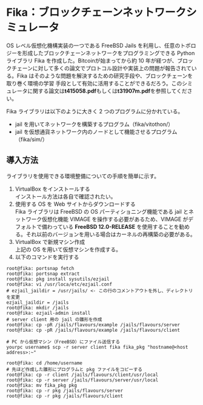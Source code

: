 # Fika：ブロックチェーンネットワークシミュレータ
OS レベル仮想化機構実装の一つである FreeBSD Jails を利用し、任意のトポロジーを形成したブロックチェーンネットワークをプログラミングできる Python ライブラリ Fika を作成した。Bitcoinが始まってから約 10 年が経つが、ブロックチェーンに対して多くの論文でプロトコル設計や実装上の問題が報告されている。Fika はそのような問題を解決するための研究手段や、ブロックチェーンを取り巻く環境の学習 手段として有効に活用することができるだろう。このシミュレータに関する論文は**t415058.pdf**もしくは**t31907m.pdf**を参照してください。

Fika ライブラリは以下のように大きく 2 つのプログラムに分かれている。
- jail を用いてネットワークを構築するプログラム（fika/vitothon/）
- jail を仮想通貨ネットワーク内のノードとして機能させるプログラム（fika/sim/）

## 導入方法
ライブラリを使用できる環境整備についての手順を簡単に示す。  
1. VirtualBox をインストールする  
インストール方法は各自で確認されたい。
2. 使用する OS を Web サイトからダウンロードする  
Fika ライブラリは FreeBSD の OS パーティショニング機能である jail とネットワーク仮想化機能 VIMAGE を操作する必要があるため、VIMAGE がデフォルトで備わっている **FreeBSD 12.0-RELEASE** を使用することを勧める。それ以前のバージョンを用いる場合はカーネルの再構築の必要がある。
3. VirtualBox で新規マシン作成  
上記の OS を用いて仮想マシンを作成する。
4. 以下のコマンドを実行する  

```python:FreeBSD
root@fika: portsnap fetch
root@fika: portsnap extract
root@fika: pkg install sysutils/ezjail
root@fika: vi /usr/loca/etc/ezjail.conf
# ezjail_jaildir = /usr/jails/ <- この行のコメントアウトを外し、ディレクトリを変更
ezjail_jaildir = /jails
root@fika: mkdir /jails
root@fika: ezjail-admin install
# server client 用の jail の雛形を作成
root@fika: cp -pR /jails/flavours/example /jails/flavours/server
root@fika: cp -pR /jails/flavours/example /jails/flavours/client

# PC から仮想マシン（FreeBSD）にファイル送信する
yourpc username$ scp -r server client fika fika_pkg "hostname@<host address>:~"

root@fika: cd /home/username
# 先ほど作成した雛形にプログラムと pkg ファイルをコピーする
root@fika: cp -r client /jails/flavours/client/usr/local
root@fika: cp -r server /jails/flavours/server/usr/local
root@fika: mv fika_pkg pkg
root@fika: cp -r pkg /jails/flavours/server
root@fika: cp -r pkg /jails/flavours/client
```  
